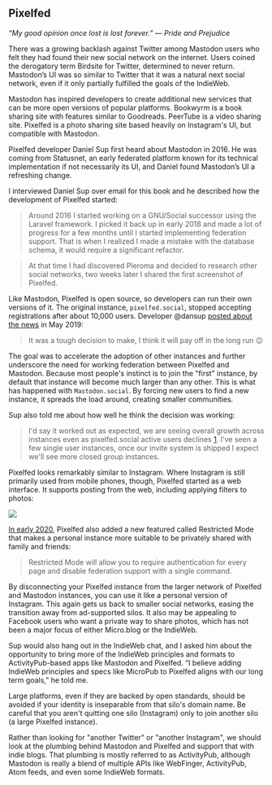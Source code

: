 ## Pixelfed

_“My good opinion once lost is lost forever.” — Pride and Prejudice_

There was a growing backlash against Twitter among Mastodon users who felt they had found their new social network on the internet. Users coined the derogatory term Birdsite for Twitter, determined to never return. Mastodon’s UI was so similar to Twitter that it was a natural next social network, even if it only partially fulfilled the goals of the IndieWeb.

Mastodon has inspired developers to create additional new services that can be more open versions of popular platforms. Bookwyrm is a book sharing site with features similar to Goodreads. PeerTube is a video sharing site. Pixelfed is a photo sharing site based heavily on Instagram's UI, but compatible with Mastodon.

Pixelfed developer Daniel Sup first heard about Mastodon in 2016. He was coming from Statusnet, an early federated platform known for its technical implementation if not necessarily its UI, and Daniel found Mastodon’s UI a refreshing change.

I interviewed Daniel Sup over email for this book and he described how the development of Pixelfed started:

> Around 2016 I started working on a GNU/Social successor using the Laravel framework. I picked it back up in early 2018 and made a lot of progress for a few months until I started implementing federation support. That is when I realized I made a mistake with the database schema, it would require a significant refactor.

> At that time I had discovered Pleroma and decided to research other social networks, two weeks later I shared the first screenshot of Pixelfed.

Like Mastodon, Pixelfed is open source, so developers can run their own versions of it. The original instance, `pixelfed.social`, stopped accepting registrations after about 10,000 users. Developer @dansup [posted about the news][1] in May 2019:

> It was a tough decision to make, I think it will pay off in the long run 😉

The goal was to accelerate the adoption of other instances and further underscore the need for working federation between Pixelfed and Mastodon. Because most people's instinct is to join the "first" instance, by default that instance will become much larger than any other. This is what has happened with `Mastodon.social`. By forcing new users to find a new instance, it spreads the load around, creating smaller communities.

Sup also told me about how well he think the decision was working:

> I'd say it worked out as expected, we are seeing overall growth across instances even as pixelfed.social active users declines [1](). I've seen a few single user instances, once our invite system is shipped I expect we'll see more closed group instances.

Pixelfed looks remarkably similar to Instagram. Where Instagram is still primarily used from mobile phones, though, Pixelfed started as a web interface. It supports posting from the web, including applying filters to photos:

![][image-1]

[In early 2020][3], Pixelfed also added a new featured called Restricted Mode that makes a personal instance more suitable to be privately shared with family and friends:

> Restricted Mode will allow you to require authentication for every page and disable federation support with a single command.

By disconnecting your Pixelfed instance from the larger network of Pixelfed and Mastodon instances, you can use it like a personal version of Instagram. This again gets us back to smaller social networks, easing the transition away from ad-supported silos. It also may be appealing to Facebook users who want a private way to share photos, which has not been a major focus of either Micro.blog or the IndieWeb.

Sup would also hang out in the IndieWeb chat, and I asked him about the opportunity to bring more of the IndieWeb principles and formats to ActivityPub-based apps like Mastodon and Pixelfed. “I believe adding IndieWeb principles and specs like MicroPub to Pixelfed aligns with our long term goals,” he told me.

Large platforms, even if they are backed by open standards, should be avoided if your identity is inseparable from that silo's domain name. Be careful that you aren't quitting one silo (Instagram) only to join another silo (a large Pixelfed instance).

Rather than looking for "another Twitter" or "another Instagram", we should look at the plumbing behind Mastodon and Pixelfed and support that with indie blogs. That plumbing is mostly referred to as ActivityPub, although Mastodon is really a blend of multiple APIs like WebFinger, ActivityPub, Atom feeds, and even some IndieWeb formats.

[1]:	https://mastodon.social/@dansup/102166878559849519
[3]:	https://mastodon.social/@pixelfed/103542563320249737

[image-1]:	https://book.micro.blog/uploads/2020/3d2b9de6dd.png